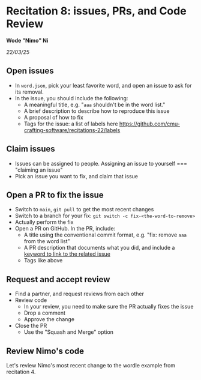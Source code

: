 # Recitation 8: issues, PRs, and Code Review 

__Wode "Nimo" Ni__

_22/03/25_


## Open issues

* In `word.json`, pick your least favorite word, and open an issue to ask for its removal.
* In the issue, you should include the following:
  * A meaningful title, e.g. "`aaa` shouldn't be in the word list."
  * A brief description to describe how to reproduce this issue
  * A proposal of how to fix
  * Tags for the issue: a list of labels here <https://github.com/cmu-crafting-software/recitations-22/labels>

## Claim issues

* Issues can be assigned to people. Assigning an issue to yourself === "claiming an issue"
* Pick an issue you want to fix, and claim that issue

## Open a PR to fix the issue

* Switch to `main`, `git pull` to get the most recent changes
* Switch to a branch for your fix: `git switch -c fix-<the-word-to-remove>`
* Actually perform the fix
* Open a PR on GitHub. In the PR, include:
  * A title using the conventional commit format, e.g. "fix: remove `aaa` from the word list"
  * A PR description that documents what you did, and include a [keyword to link to the related issue](https://docs.github.com/en/issues/tracking-your-work-with-issues/linking-a-pull-request-to-an-issue#linking-a-pull-request-to-an-issue-using-a-keyword)
  * Tags like above

## Request and accept review

* Find a partner, and request reviews from each other
* Review code
  * In your review, you need to make sure the PR actually fixes the issue
  * Drop a comment
  * Approve the change
* Close the PR
  * Use the "Squash and Merge" option


## Review Nimo's code

Let's review Nimo's most recent change to the wordle example from recitation 4.
